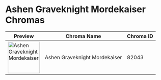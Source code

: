 # Ashen Graveknight Mordekaiser Chromas

| Preview | Chroma Name | Chroma ID |
|---|---|---|
| <img src='https://raw.communitydragon.org/latest/plugins/rcp-be-lol-game-data/global/default/v1/champion-chroma-images/82/82043.png' alt='Ashen Graveknight Mordekaiser' width='100'> | Ashen Graveknight Mordekaiser | 82043 |
